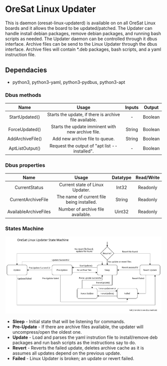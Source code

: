 # OreSat Linux Updater
This is daemon (oresat-linux-updaterd) is available on on all OreSat Linux boards and it allows the board to be updated/patched. 
The Updater can handle install debian packages, remove debian packages, and running bash scripts as needed.
The Updater daemon can be controlled through it dbus interface.
Archive files can be send to the Linux Updater through the dbus interface.
Archive files will contain *.deb packages, bash scripts, and a yaml instruction file.

## Dependacies
- python3, python3-yaml, python3-pydbus, python3-apt

### Dbus methods
| Name              | Usage                                                     | Inputs    | Output    |
| :---------------: | :-------------------------------------------------------: | :-------: | :-------: | 
| StartUpdated()    | Starts the update, if there is archive file available.    | -         | Boolean   |
| ForceUpdated()    | Starts the update imminent with new archive file.         | String    | Boolean   |
| AddArchiveFile()  | Add new archive file to queue.                            | String    | Boolean   |
| AptListOutput()   | Request the output of "apt list --installed".             | -         | Boolean   |

### Dbus properties
| Name                  | Usage                                             | Datatype  | Read/Write    |
| :-------------------: | :-----------------------------------------------: | :-------: | :-----------: |
| CurrentStatus         | Current state of Linux Updater.                   | Int32     | Readonly      |
| CurrentArchiveFile    | The name of current file being installed.         | String    | Readonly      |
| AvailableArchiveFiles | Number of archive file available.                 | Uint32    | Readonly      |

### States Machine
![](UpdaterStateMachine.jpg)
- **Sleep** - Initial state that will be listening for commands.
- **Pre-Update** - If there are archive files available, the updater will uncompress/open the oldest one.
- **Update** - Load and parses the yaml instrution file to install/remove deb packages and run bash scripts as the instructions say to do.
- **Revert** - Reverts the failed update, deletes archive cache as it is assumes all updates depend on the previous update.
- **Failed** - Linux Updater is broken; an update or revert failed.


